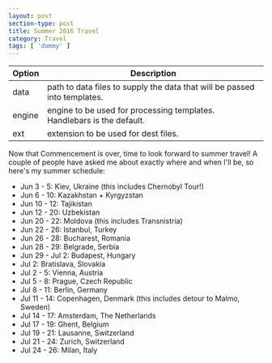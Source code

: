 ```yaml
---
layout: post
section-type: post
title: Summer 2016 Travel
category: Travel
tags: [ 'dummy' ]
---
```


| Option | Description |
| ------ | ----------- |
| data   | path to data files to supply the data that will be passed into templates. |
| engine | engine to be used for processing templates. Handlebars is the default. |
| ext    | extension to be used for dest files. |

Now that Commencement is over, time to look forward to summer travel!
A couple of people have asked me about exactly where and when I'll be,
so here's my summer schedule:

+ Jun 3 - 5: Kiev, Ukraine (this includes Chernobyl Tour!)
+ Jun 6 - 10: Kazakhstan + Kyrgyzstan
+ Jun 10 - 12: Tajikistan
+ Jun 12 - 20: Uzbekistan
+ Jun 20 - 22: Moldova (this includes Transnistria)
+ Jun 22 - 26: Istanbul, Turkey
+ Jun 26 - 28: Bucharest, Romania
+ Jun 28 - 29: Belgrade, Serbia
+ Jun 29 - Jul 2: Budapest, Hungary
+ Jul 2: Bratislava, Slovakia
+ Jul 2 - 5: Vienna, Austria
+ Jul 5 - 8: Prague, Czech Republic
+ Jul 8 - 11: Berlin, Germany
+ Jul 11 - 14: Copenhagen, Denmark (this includes detour to Malmo, Sweden)
+ Jul 14 - 17: Amsterdam, The Netherlands
+ Jul 17 - 19: Ghent, Belgium
+ Jul 19 - 21: Lausanne, Switzerland
+ Jul 21 - 24: Zurich, Switzerland
+ Jul 24 - 26: Milan, Italy